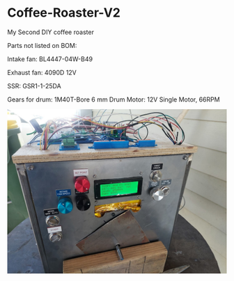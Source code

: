 # Coffee-Roaster-V2
My Second DIY coffee roaster

Parts not listed on BOM:

Intake fan: BL4447-04W-B49

Exhaust fan: 4090D 12V

SSR: GSR1-1-25DA

Gears for drum: 1M40T-Bore 6 mm
Drum Motor: 12V Single Motor, 66RPM

![roaster](https://github.com/chrissavage2300/Coffee-Roaster-V2/blob/main/20250221_132231.jpg?raw=true)
